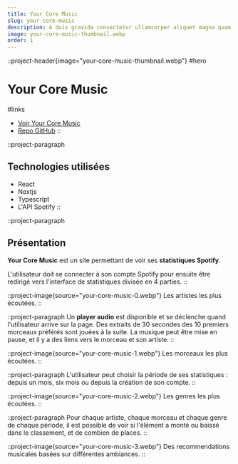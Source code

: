 ```yaml
---
title: Your Core Music
slug: your-core-music
description: A duis gravida consectetur ullamcorper aliquet magna quam morbi. Neque feugiat enim sem morbi vel faucibus cursus.
image: your-core-music-thumbnail.webp
order: 1
---
```


::project-header{image="your-core-music-thumbnail.webp"}
#hero
# Your Core Music

#links
- [Voir Your Core Music](https://your-core-music.vercel.app)
- [Repo GitHub](https://github.com/ColinLienard/your-core-music)
::

::project-paragraph
## Technologies utilisées

- React
- Nextjs
- Typescript
- L'API Spotify
::

::project-paragraph
## Présentation

**Your Core Music** est un site permettant de voir ses **statistiques Spotify**.

L'utilisateur doit se connecter à son compte Spotify pour ensuite être redirigé vers l'interface de statistiques divisée en 4 parties.
::

::project-image{source="your-core-music-0.webp"}
Les artistes les plus écoutées.
::

::project-paragraph
Un **player audio** est disponible et se déclenche quand l'utilisateur arrive sur la page. Des extraits de 30 secondes des 10 premiers morceaux préférés sont jouées à la suite. La musique peut être mise en pause, et il y a des liens vers le morceau et son artiste.
::

::project-image{source="your-core-music-1.webp"}
Les morceaux les plus écoutées.
::

::project-paragraph
L'utilisateur peut choisir la période de ses statistiques : depuis un mois, six mois ou depuis la création de son compte.
::

::project-image{source="your-core-music-2.webp"}
Les genres les plus écoutées.
::

::project-paragraph
Pour chaque artiste, chaque morceau et chaque genre de chaque période, il est possible de voir si l'élément a monté ou baissé dans le classement, et de combien de places.
::

::project-image{source="your-core-music-3.webp"}
Des recommendations musicales basées sur différentes ambiances.
::